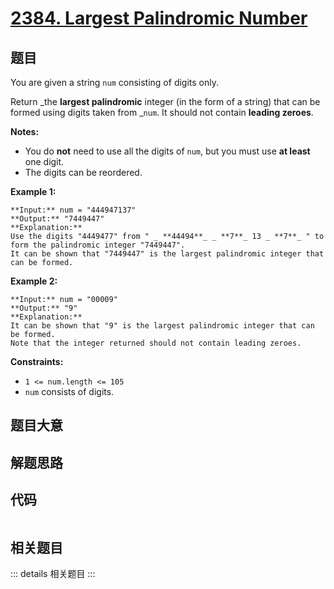 # [2384. Largest Palindromic Number](https://leetcode.com/problems/largest-palindromic-number)

## 题目

You are given a string `num` consisting of digits only.

Return _the **largest palindromic** integer (in the form of a string) that can
be formed using digits taken from _`num`. It should not contain **leading
zeroes**.

**Notes:**

  * You do **not** need to use all the digits of `num`, but you must use **at least** one digit.
  * The digits can be reordered.



**Example 1:**

    
    
    **Input:** num = "444947137"
    **Output:** "7449447"
    **Explanation:** 
    Use the digits "4449477" from " _ **44494**_ _ **7**_ 13 _ **7**_ " to form the palindromic integer "7449447".
    It can be shown that "7449447" is the largest palindromic integer that can be formed.
    

**Example 2:**

    
    
    **Input:** num = "00009"
    **Output:** "9"
    **Explanation:** 
    It can be shown that "9" is the largest palindromic integer that can be formed.
    Note that the integer returned should not contain leading zeroes.
    



**Constraints:**

  * `1 <= num.length <= 105`
  * `num` consists of digits.


## 题目大意

## 解题思路

## 代码

```javascript

```

## 相关题目

::: details 相关题目
:::
